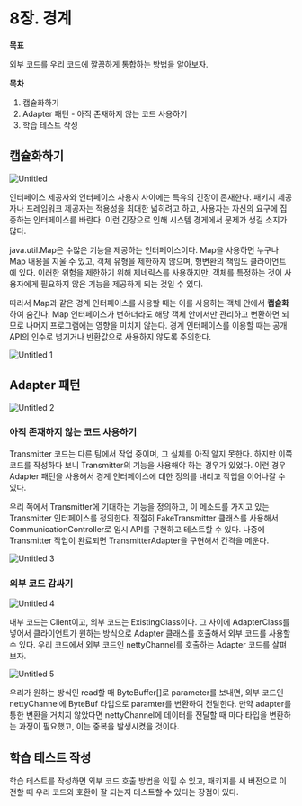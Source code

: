 # 8장. 경계

**목표**

외부 코드를 우리 코드에 깔끔하게 통합하는 방법을 알아보자.

**목차**

1. 캡슐화하기
2. Adapter 패턴 - 아직 존재하지 않는 코드 사용하기
3. 학습 테스트 작성

## 캡슐화하기

![Untitled](https://user-images.githubusercontent.com/53958188/174445480-862dc94a-290b-4733-b4bd-ac7f4e972f7c.png)

인터페이스 제공자와 인터페이스 사용자 사이에는 특유의 긴장이 존재한다. 패키지 제공자나 프레임워크 제공자는 적용성을 최대한 넓히려고 하고, 사용자는 자신의 요구에 집중하는 인터페이스를 바란다. 이런 긴장으로 인해 시스템 경게에서 문제가 생길 소지가 많다.

java.util.Map은 수많은 기능을 제공하는 인터페이스이다. Map을 사용하면 누구나 Map 내용을 지울 수 있고, 객체 유형을 제한하지 않으며, 형변환의 책임도 클라이언트에 있다. 이러한 위험을 제한하기 위해 제네릭스를 사용하지만, 객체를 특정하는 것이 사용자에게 필요하지 않은 기능을 제공하게 되는 것일 수 있다.

따라서 Map과 같은 경계 인터페이스를 사용할 때는 이를 사용하는 객체 안에서 **캡슐화**하여 숨긴다. Map 인터페이스가 변하더라도 해당 객체 안에서만 관리하고 변환하면 되므로 나머지 프로그램에는 영향을 미치지 않는다. 경계 인터페이스를 이용할 때는 공개 API의 인수로 넘기거나 반환값으로 사용하지 않도록 주의한다.

![Untitled 1](https://user-images.githubusercontent.com/53958188/174445494-92dbd98c-6bd8-4dad-b9a8-6b351454095e.png)

## Adapter 패턴

![Untitled 2](https://user-images.githubusercontent.com/53958188/174445518-d9447e3a-be98-4286-91ab-5fa2a5fc7a99.png)

### 아직 존재하지 않는 코드 사용하기

Transmitter 코드는 다른 팀에서 작업 중이며, 그 실체를 아직 알지 못한다. 하지만 이쪽 코드를 작성하다 보니 Transmitter의 기능을 사용해야 하는 경우가 있었다. 이런 경우 Adapter 패턴을 사용해서 경계 인터페이스에 대한 정의를 내리고 작업을 이어나갈 수 있다.

우리 쪽에서 Transmitter에 기대하는 기능을 정의하고, 이 메소드를 가지고 있는 Transmitter 인터페이스를 정의한다. 적절히 FakeTransmitter 클래스를 사용해서 CommunicationController로 임시 API를 구현하고 테스트할 수 있다. 나중에 Transmitter 작업이 완료되면 TransmitterAdapter을 구현해서 간격을 메운다. 

![Untitled 3](https://user-images.githubusercontent.com/53958188/174445533-5758ff58-b454-43fc-90fa-2ef1998a9520.png)

### 외부 코드 감싸기

![Untitled 4](https://user-images.githubusercontent.com/53958188/174445557-160bbb67-56e8-46cc-a048-a7127611cdc5.png)

내부 코드는 Client이고, 외부 코드는 ExistingClass이다. 그 사이에 AdapterClass를 넣어서 클라이언트가 원하는 방식으로 Adapter 클래스를 호출해서 외부 코드를 사용할 수 있다. 우리 코드에서 외부 코드인 nettyChannel를 호출하는 Adapter 코드를 살펴보자.

![Untitled 5](https://user-images.githubusercontent.com/53958188/174445566-f299691a-edec-4a5e-a283-0e83b882fbb9.png)

우리가 원하는 방식인 read할 때 ByteBuffer[]로 parameter를 보내면, 외부 코드인 nettyChannel에 ByteBuf 타입으로 paramter를 변환하여 전달한다. 만약 adapter를 통한 변환을 거치지 않았다면
nettyChannel에 데이터를 전달할 때 마다 타입을 변환하는 과정이 필요했고, 이는 중복을 발생시켰을 것이다.

## 학습 테스트 작성

학습 테스트를 작성하면 외부 코드 호출 방법을 익힐 수 있고, 패키지를 새 버전으로 이전할 때 우리 코드와 호환이 잘 되는지 테스트할 수 있다는 장점이 있다.
